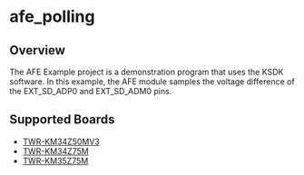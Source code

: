# afe_polling

## Overview
The AFE Example project is a demonstration program that uses the KSDK software.
In this example, the AFE module samples the voltage difference of the EXT_SD_ADP0 and EXT_SD_ADM0 pins.

## Supported Boards
- [TWR-KM34Z50MV3](../../../_boards/twrkm34z50mv3/driver_examples/afe/polling/example_board_readme.md)
- [TWR-KM34Z75M](../../../_boards/twrkm34z75m/driver_examples/afe/polling/example_board_readme.md)
- [TWR-KM35Z75M](../../../_boards/twrkm35z75m/driver_examples/afe/polling/example_board_readme.md)
